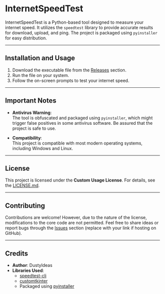 # InternetSpeedTest

InternetSpeedTest is a Python-based tool designed to measure your internet speed. It utilizes the `speedtest` library to provide accurate results for download, upload, and ping. The project is packaged using `pyinstaller` for easy distribution.

---

## Installation and Usage

1. Download the executable file from the [Releases](#) section.
2. Run the file on your system.
3. Follow the on-screen prompts to test your internet speed.

---

## Important Notes

- **Antivirus Warning**:  
  The tool is obfuscated and packaged using `pyinstaller`, which might trigger false positives in some antivirus software. Be assured that the project is safe to use.

- **Compatibility**:  
  This project is compatible with most modern operating systems, including Windows and Linux.

---

## License

This project is licensed under the **Custom Usage License**. For details, see the [LICENSE.md](LICENSE.md).

---

## Contributing

Contributions are welcome! However, due to the nature of the license, modifications to the core code are not permitted. Feel free to share ideas or report bugs through the [Issues](#) section (replace with your link if hosting on GitHub).

---

## Credits

- **Author**: DustyIdeas  
- **Libraries Used**:  
  - [speedtest-cli](https://github.com/sivel/speedtest-cli)  
  - [customtkinter](https://github.com/TomSchimansky/CustomTkinter)  
  - Packaged using [pyinstaller](https://pyinstaller.org/)  
